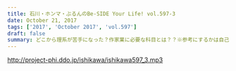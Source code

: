```yaml
---
title: 石川・ホンマ・ぶるんのBe-SIDE Your Life! vol.597-3
date: October 21, 2017
tags: ['2017', 'October 2017', 'vol.597']
draft: false
summary: どこから理系が苦手になった？作家業に必要な科目とは？？※参考にするかは自己責任で！MIURA
---
```


http://project-phi.ddo.jp/ishikawa/ishikawa597_3.mp3